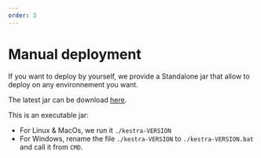 ```yaml
---
order: 3
---
```

# Manual deployment  

If you want to deploy by yourself, we provide a Standalone jar that allow to deploy on any environnement you want. 

The latest jar can be download [here](https://kestra-download-latest-xfpg5jduea-ew.a.run.app).

This is an executable jar: 
- For Linux & MacOs, we run it `./kestra-VERSION` 
- For Windows, rename the file `./kestra-VERSION` to `./kestra-VERSION.bat` and call it from `CMD`.



